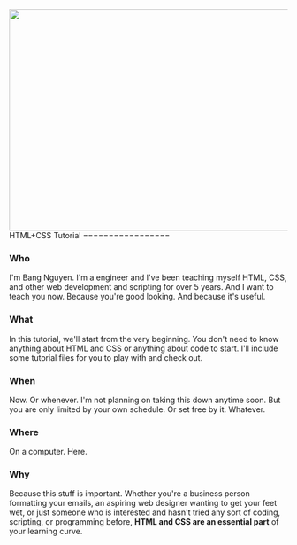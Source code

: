 <img src="https://camo.githubusercontent.com/63d6caa0945a67a2ad7b8c92aa099c920d16adb00032362420f6a0bdd27b08c7/68747470733a2f2f6d617274696e63686176657a2e6769746875622e696f2f4173736574732f4c6f676f732f68746d6c6373732e737667" width="600px" height="400px">
HTML+CSS Tutorial
=================

### Who

I'm Bang Nguyen. I'm a engineer and I've been teaching myself HTML, CSS, and other web development and scripting for over 5 years.
And I want to teach you now.
Because you're good looking.
And because it's useful.
### What

In this tutorial, we'll start from the very beginning.  You don't need to know anything about HTML and CSS or anything about code to start.  I'll include some tutorial files for you to play with and check out.

### When

Now.  Or whenever.  I'm not planning on taking this down anytime soon.  But you are only limited by your own schedule.  Or set free by it.  Whatever.

### Where

On a computer.  Here.

### Why

Because this stuff is important.  Whether you're a business person formatting your emails, an aspiring web designer wanting to get your feet wet, or just someone who is interested and hasn't tried any sort of coding, scripting, or programming before, **HTML and CSS are an essential part** of your learning curve.
